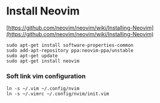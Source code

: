 # Install Neovim

[https://github.com/neovim/neovim/wiki/Installing-Neovim](https://github.com/neovim/neovim/wiki/Installing-Neovim)

```
sudo apt-get install software-properties-common
sudo add-apt-repository ppa:neovim-ppa/unstable
sudo apt-get update
sudo apt-get install neovim
```

### Soft link vim configuration

```
ln -s ~/.vim ~/.config/nvim
ln -s ~/.vimrc ~/.config/nvim/init.vim
```
